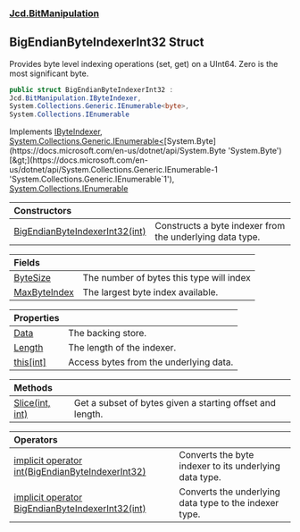 ### [Jcd.BitManipulation](Jcd.BitManipulation.md 'Jcd.BitManipulation')

## BigEndianByteIndexerInt32 Struct

Provides byte level indexing operations (set, get) on a UInt64. Zero is the most significant byte.

```csharp
public struct BigEndianByteIndexerInt32 :
Jcd.BitManipulation.IByteIndexer,
System.Collections.Generic.IEnumerable<byte>,
System.Collections.IEnumerable
```

Implements [IByteIndexer](Jcd.BitManipulation.IByteIndexer.md 'Jcd.BitManipulation.IByteIndexer'), [System.Collections.Generic.IEnumerable&lt;](https://docs.microsoft.com/en-us/dotnet/api/System.Collections.Generic.IEnumerable-1 'System.Collections.Generic.IEnumerable`1')[System.Byte](https://docs.microsoft.com/en-us/dotnet/api/System.Byte 'System.Byte')[&gt;](https://docs.microsoft.com/en-us/dotnet/api/System.Collections.Generic.IEnumerable-1 'System.Collections.Generic.IEnumerable`1'), [System.Collections.IEnumerable](https://docs.microsoft.com/en-us/dotnet/api/System.Collections.IEnumerable 'System.Collections.IEnumerable')

| Constructors                                                                                                                                                                                     |                                                          |
|:-------------------------------------------------------------------------------------------------------------------------------------------------------------------------------------------------|:---------------------------------------------------------|
| [BigEndianByteIndexerInt32(int)](Jcd.BitManipulation.BigEndianByteIndexerInt32.BigEndianByteIndexerInt32(int).md 'Jcd.BitManipulation.BigEndianByteIndexerInt32.BigEndianByteIndexerInt32(int)') | Constructs a byte indexer from the underlying data type. |

| Fields                                                                                                                                     |                                          |
|:-------------------------------------------------------------------------------------------------------------------------------------------|:-----------------------------------------|
| [ByteSize](Jcd.BitManipulation.BigEndianByteIndexerInt32.ByteSize.md 'Jcd.BitManipulation.BigEndianByteIndexerInt32.ByteSize')             | The number of bytes this type will index |
| [MaxByteIndex](Jcd.BitManipulation.BigEndianByteIndexerInt32.MaxByteIndex.md 'Jcd.BitManipulation.BigEndianByteIndexerInt32.MaxByteIndex') | The largest byte index available.        |

| Properties                                                                                                                        |                                        |
|:----------------------------------------------------------------------------------------------------------------------------------|:---------------------------------------|
| [Data](Jcd.BitManipulation.BigEndianByteIndexerInt32.Data.md 'Jcd.BitManipulation.BigEndianByteIndexerInt32.Data')                | The backing store.                     |
| [Length](Jcd.BitManipulation.BigEndianByteIndexerInt32.Length.md 'Jcd.BitManipulation.BigEndianByteIndexerInt32.Length')          | The length of the indexer.             |
| [this[int]](Jcd.BitManipulation.BigEndianByteIndexerInt32.this[int].md 'Jcd.BitManipulation.BigEndianByteIndexerInt32.this[int]') | Access bytes from the underlying data. |

| Methods                                                                                                                                            |                                                           |
|:---------------------------------------------------------------------------------------------------------------------------------------------------|:----------------------------------------------------------|
| [Slice(int, int)](Jcd.BitManipulation.BigEndianByteIndexerInt32.Slice(int,int).md 'Jcd.BitManipulation.BigEndianByteIndexerInt32.Slice(int, int)') | Get a subset of bytes given a starting offset and length. |

| Operators                                                                                                                                                                                                                                                                         |                                                        |
|:----------------------------------------------------------------------------------------------------------------------------------------------------------------------------------------------------------------------------------------------------------------------------------|:-------------------------------------------------------|
| [implicit operator int(BigEndianByteIndexerInt32)](Jcd.BitManipulation.BigEndianByteIndexerInt32.op_Implicitint(Jcd.BitManipulation.BigEndianByteIndexerInt32).md 'Jcd.BitManipulation.BigEndianByteIndexerInt32.op_Implicit int(Jcd.BitManipulation.BigEndianByteIndexerInt32)') | Converts the byte indexer to its underlying data type. |
| [implicit operator BigEndianByteIndexerInt32(int)](Jcd.BitManipulation.BigEndianByteIndexerInt32.op_ImplicitJcd.BitManipulation.BigEndianByteIndexerInt32(int).md 'Jcd.BitManipulation.BigEndianByteIndexerInt32.op_Implicit Jcd.BitManipulation.BigEndianByteIndexerInt32(int)') | Converts the underlying data type to the indexer type. |
